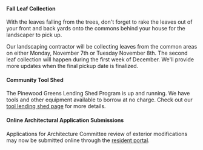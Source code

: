 #### Fall Leaf Collection

With the leaves falling from the trees, don't forget to rake the leaves out of your front and back yards onto the commons behind your house for the landscaper to pick up.

Our landscaping contractor will be collecting leaves from the common areas on either Monday, November 7th or Tuesday November 8th.  The second leaf collection will happen during the first week of December.  We'll provide more updates when the final pickup date is finalized.

#### Community Tool Shed

The Pinewood Greens Lending Shed Program is up and running.  We have tools and other equipment available to borrow at no charge. Check out our [tool lending shed page](toolshed.html) for more details.

#### Online Architectural Application Submissions

Applications for Architecture Committee review of exterior modifications may now be submitted online through the [resident portal](http://www.ciranet.com/ResidentPortal).
